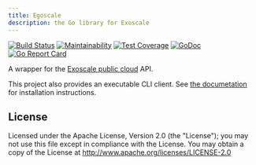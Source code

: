```yaml
---
title: Egoscale
description: the Go library for Exoscale
---
```


<a href="https://gopherize.me/gopher/9c1bc7cfe1d84cf43e477dbfc4aa86332065f1fd"><img src="gopher.png" align="right" alt=""></a>

[![Build Status](https://travis-ci.org/exoscale/egoscale.svg?branch=master)](https://travis-ci.org/exoscale/egoscale) [![Maintainability](https://api.codeclimate.com/v1/badges/fcab3b624b7d3ca96a9d/maintainability)](https://codeclimate.com/github/exoscale/egoscale/maintainability) [![Test Coverage](https://api.codeclimate.com/v1/badges/fcab3b624b7d3ca96a9d/test_coverage)](https://codeclimate.com/github/exoscale/egoscale/test_coverage) [![GoDoc](https://godoc.org/github.com/exoscale/egoscale?status.svg)](https://godoc.org/github.com/exoscale/egoscale) [![Go Report Card](https://goreportcard.com/badge/github.com/exoscale/egoscale)](https://goreportcard.com/report/github.com/exoscale/egoscale)

A wrapper for the [Exoscale public cloud](https://www.exoscale.com) API.

This project also provides an executable CLI client. See [the documetation](http://exoscale.github.io/egoscale/cli/) for installation instructions.

## License

Licensed under the Apache License, Version 2.0 (the "License"); you
may not use this file except in compliance with the License. You may
obtain a copy of the License at
http://www.apache.org/licenses/LICENSE-2.0
